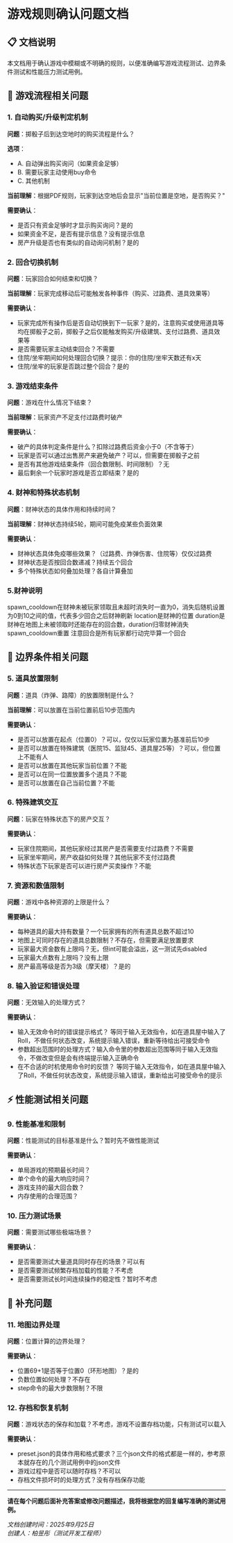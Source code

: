 # 游戏规则确认问题文档

## 📋 文档说明

本文档用于确认游戏中模糊或不明确的规则，以便准确编写游戏流程测试、边界条件测试和性能压力测试用例。

## 🎯 游戏流程相关问题

### 1. 自动购买/升级判定机制

**问题**：掷骰子后到达空地时的购买流程是什么？

**选项**：
- A. 自动弹出购买询问（如果资金足够）
- B. 需要玩家主动使用buy命令
- C. 其他机制

**当前理解**：根据PDF规则，玩家到达空地后会显示"当前位置是空地，是否购买？"

**需要确认**：
- 是否只有资金足够时才显示购买询问？是的
- 如果资金不足，是否有提示信息？没有提示信息
- 房产升级是否也有类似的自动询问机制？是的

### 2. 回合切换机制

**问题**：玩家回合如何结束和切换？

**当前理解**：玩家完成移动后可能触发各种事件（购买、过路费、道具效果等）

**需要确认**：
- 玩家完成所有操作后是否自动切换到下一玩家？是的，注意购买或使用道具等均在掷骰子之前，掷骰子之后仅能触发购买/升级建筑、支付过路费、道具效果等
- 是否需要玩家主动结束回合？不需要
- 住院/坐牢期间如何处理回合切换？提示：你的住院/坐牢天数还有x天
- 住院/坐牢的玩家是否跳过整个回合？是的

### 3. 游戏结束条件

**问题**：游戏在什么情况下结束？

**当前理解**：玩家资产不足支付过路费时破产

**需要确认**：
- 破产的具体判定条件是什么？扣除过路费后资金小于0（不含等于）
- 玩家是否可以通过出售房产来避免破产？可以，但需要在掷骰子之前
- 是否有其他游戏结束条件（回合数限制、时间限制）？无
- 最后剩余一个玩家时游戏是否立即结束？是的

### 4. 财神和特殊状态机制

**问题**：财神状态的具体作用和持续时间？

**当前理解**：财神状态持续5轮，期间可能免疫某些负面效果

**需要确认**：
- 财神状态具体免疫哪些效果？（过路费、炸弹伤害、住院等）仅仅过路费
- 财神状态是否按回合数递减？持续五个回合
- 多个特殊状态如何叠加处理？各自计算叠加

### 5.财神说明
spawn_cooldown在财神未被玩家领取且未超时消失时一直为0，消失后随机设置为0到10之间的值，代表多少回合之后财神刷新
location是财神的位置
duration是财神在地图上未被领取时还能存在的回合数，duration归零财神消失spawn_cooldown重置
注意回合是所有玩家都行动完毕算一个回合

## 🚧 边界条件相关问题

### 5. 道具放置限制

**问题**：道具（炸弹、路障）的放置限制是什么？

**当前理解**：可以放置在当前位置前后10步范围内

**需要确认**：
- 是否可以放置在起点（位置0）？可以，仅仅以玩家位置为基准前后10步
- 是否可以放置在特殊建筑（医院15、监狱45、道具屋25等）？可以，但位置上不能有人
- 是否可以放置在其他玩家当前位置？不能
- 是否可以在同一位置放置多个道具？不能
- 是否可以放置在自己当前位置？不能

### 6. 特殊建筑交互

**问题**：玩家在特殊状态下的房产交互？

**需要确认**：
- 玩家住院期间，其他玩家经过其房产是否需要支付过路费？不需要
- 玩家坐牢期间，房产收益如何处理？其他玩家不支付过路费
- 特殊状态下玩家是否可以进行房产买卖操作？不能

### 7. 资源和数值限制

**问题**：游戏中各种资源的上限是什么？

**需要确认**：
- 每种道具的最大持有数量？一个玩家拥有的所有道具总数不超过10
- 地图上可同时存在的道具总数限制？不存在，但需要满足放置要求
- 玩家最大资金数有上限吗？无，但int可能会溢出，这一测试先disabled
- 玩家最大点数有上限吗？没有上限
- 房产最高等级是否为3级（摩天楼）？是的

### 8. 输入验证和错误处理

**问题**：无效输入的处理方式？

**需要确认**：
- 输入无效命令时的错误提示格式？  等同于输入无效指令，如在道具屋中输入了Roll，不做任何状态改变，系统提示输入错误，重新等待给出可接受命令
- 参数超出范围时的处理方式？输入命令里的参数超出范围等同于输入无效指令，不做改变但是会有终端提示输入正确命令
- 在不合适的时机使用命令时的反馈？  等同于输入无效指令，如在道具屋中输入了Roll，不做任何状态改变，系统提示输入错误，重新给出可接受命令的提示

## ⚡ 性能测试相关问题

### 9. 性能基准和限制

**问题**：性能测试的目标基准是什么？暂时先不做性能测试

**需要确认**：
- 单局游戏的预期最长时间？
- 单个命令的最大响应时间？
- 游戏支持的最大回合数？
- 内存使用的合理范围？

### 10. 压力测试场景

**问题**：需要测试哪些极端场景？

**需要确认**：
- 是否需要测试大量道具同时存在的场景？可以有
- 是否需要测试频繁存档加载的性能？不考虑
- 是否需要测试长时间连续操作的稳定性？暂时不考虑

## 📝 补充问题

### 11. 地图边界处理

**问题**：位置计算的边界处理？

**需要确认**：
- 位置69+1是否等于位置0（环形地图）？是的
- 负数位置如何处理？不存在
- step命令的最大步数限制？不限

### 12. 存档和恢复机制

**问题**：游戏状态的保存和加载？不考虑，游戏不设置存档功能，只有测试可以载入

**需要确认**：
- preset.json的具体作用和格式要求？三个json文件的格式都是一样的，参考原本就存在的几个测试用例中的json文件
- 游戏过程中是否可以随时存档？不可以
- 存档文件损坏时的处理方式？没有存档保存功能

---

**请在每个问题后面补充答案或修改问题描述，我将根据您的回复编写准确的测试用例。**

*文档创建时间：2025年9月25日*  
*创建人：柏昱彤（测试开发工程师）*
